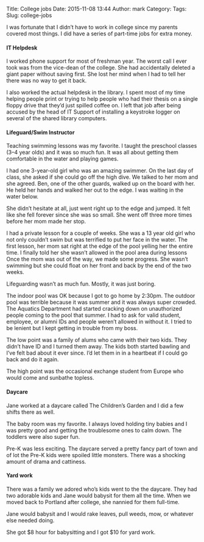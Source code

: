 Title: College jobs
Date: 2015-11-08 13:44
Author: mark
Category: 
Tags: 
Slug: college-jobs

I was fortunate that I didn’t have to work in college since my parents covered most things. I did have a series of part-time jobs for extra money.

#### IT Helpdesk

I worked phone support for most of freshman year. The worst call I ever took was from the vice-dean of the college. She had accidentally deleted a giant paper without saving first. She lost her mind when I had to tell her there was no way to get it back.

I also worked the actual helpdesk in the library. I spent most of my time helping people print or trying to help people who had their thesis on a single floppy drive that they’d just spilled coffee on. I left that job after being accused by the head of IT Support of installing a keystroke logger on several of the shared library computers.

#### Lifeguard/Swim Instructor

Teaching swimming lessons was my favorite. I taught the preschool classes (3–4 year olds) and it was so much fun. It was all about getting them comfortable in the water and playing games.

I had one 3-year-old girl who was an amazing swimmer. On the last day of class, she asked if she could go off the high dive. We talked to her mom and she agreed. Ben, one of the other guards, walked up on the board with her. He held her hands and walked her out to the edge. I was waiting in the water below.

She didn’t hesitate at all, just went right up to the edge and jumped. It felt like she fell forever since she was so small. She went off three more times before her mom made her stop.

I had a private lesson for a couple of weeks. She was a 13 year old girl who not only couldn’t swim but was terrified to put her face in the water. The first lesson, her mom sat right at the edge of the pool yelling her the entire time. I finally told her she wasn’t allowed in the pool area during lessons Once the mom was out of the way, we made some progress. She wasn’t swimming but she could float on her front and back by the end of the two weeks.

Lifeguarding wasn’t as much fun. Mostly, it was just boring.

The indoor pool was OK because I got to go home by 2:30pm. The outdoor pool was terrible because it was summer and it was always super crowded. The Aquatics Department had started cracking down on unauthorized people coming to the pool that summer. I had to ask for valid student, employee, or alumni IDs and people weren’t allowed in without it. I tried to be lenient but I kept getting in trouble from my boss.

The low point was a family of alums who came with their two kids. They didn’t have ID and I turned them away. The kids both started bawling and I’ve felt bad about it ever since. I’d let them in in a heartbeat if I could go back and do it again.

The high point was the occasional exchange student from Europe who would come and sunbathe topless.

#### Daycare

Jane worked at a daycare called The Children’s Garden and I did a few shifts there as well.

The baby room was my favorite. I always loved holding tiny babies and I was pretty good and getting the troublesome ones to calm down. The toddlers were also super fun.

Pre-K was less exciting. The daycare served a pretty fancy part of town and of lot the Pre-K kids were spoiled little monsters. There was a shocking amount of drama and cattiness.

#### Yard work

There was a family we adored who’s kids went to the the daycare. They had two adorable kids and Jane would babysit for them all the time. When we moved back to Portland after college, she nannied for them full-time.

Jane would babysit and I would rake leaves, pull weeds, mow, or whatever else needed doing.

She got $8 hour for babysitting and I got $10 for yard work.

